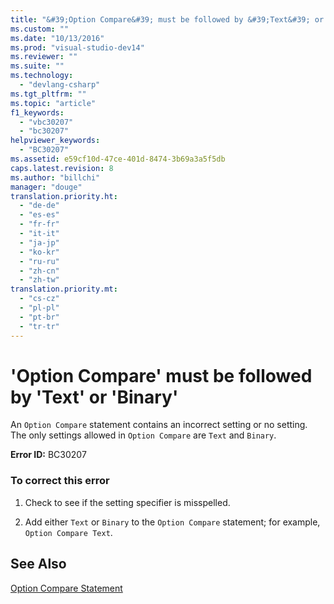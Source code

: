 ```yaml
---
title: "&#39;Option Compare&#39; must be followed by &#39;Text&#39; or &#39;Binary&#39;"
ms.custom: ""
ms.date: "10/13/2016"
ms.prod: "visual-studio-dev14"
ms.reviewer: ""
ms.suite: ""
ms.technology: 
  - "devlang-csharp"
ms.tgt_pltfrm: ""
ms.topic: "article"
f1_keywords: 
  - "vbc30207"
  - "bc30207"
helpviewer_keywords: 
  - "BC30207"
ms.assetid: e59cf10d-47ce-401d-8474-3b69a3a5f5db
caps.latest.revision: 8
ms.author: "billchi"
manager: "douge"
translation.priority.ht: 
  - "de-de"
  - "es-es"
  - "fr-fr"
  - "it-it"
  - "ja-jp"
  - "ko-kr"
  - "ru-ru"
  - "zh-cn"
  - "zh-tw"
translation.priority.mt: 
  - "cs-cz"
  - "pl-pl"
  - "pt-br"
  - "tr-tr"
---
```

# &#39;Option Compare&#39; must be followed by &#39;Text&#39; or &#39;Binary&#39;
An `Option Compare` statement contains an incorrect setting or no setting. The only settings allowed in `Option Compare` are `Text` and `Binary`.  
  
 **Error ID:** BC30207  
  
### To correct this error  
  
1.  Check to see if the setting specifier is misspelled.  
  
2.  Add either `Text` or `Binary` to the `Option Compare` statement; for example, `Option Compare Text`.  
  
## See Also  
 [Option Compare Statement](../Topic/Option%20Compare%20Statement.md)